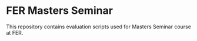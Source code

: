 # FER Masters Seminar

This repository contains evaluation scripts used for Masters Seminar course at FER.
